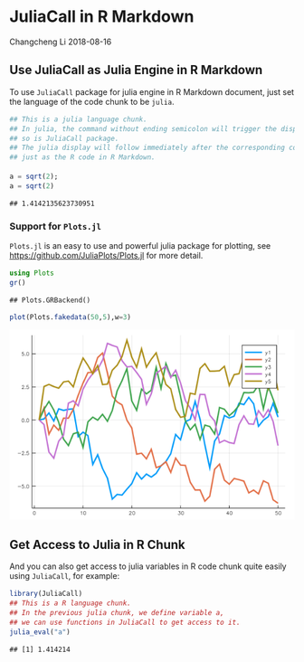 JuliaCall in R Markdown
================
Changcheng Li
2018-08-16

Use JuliaCall as Julia Engine in R Markdown
-------------------------------------------

To use `JuliaCall` package for julia engine in R Markdown document, just set the language of the code chunk to be `julia`.

``` julia
## This is a julia language chunk.
## In julia, the command without ending semicolon will trigger the display
## so is JuliaCall package. 
## The julia display will follow immediately after the corresponding command
## just as the R code in R Markdown.

a = sqrt(2);
a = sqrt(2)
```

    ## 1.4142135623730951

### Support for `Plots.jl`

`Plots.jl` is an easy to use and powerful julia package for plotting, see <https://github.com/JuliaPlots/Plots.jl> for more detail.

``` julia
using Plots
gr()
```

    ## Plots.GRBackend()

``` julia
plot(Plots.fakedata(50,5),w=3)
```

<img src="JuliaCall_in_RMarkdown_files/figure-markdown_github/unnamed-chunk-2-J1.png" width="600" />

Get Access to Julia in R Chunk
------------------------------

And you can also get access to julia variables in R code chunk quite easily using `JuliaCall`, for example:

``` r
library(JuliaCall)
## This is a R language chunk.
## In the previous julia chunk, we define variable a, 
## we can use functions in JuliaCall to get access to it.
julia_eval("a")
```

    ## [1] 1.414214
